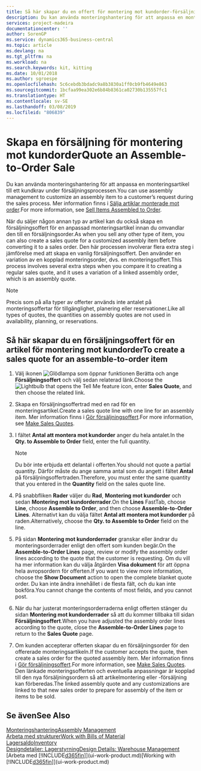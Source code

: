 ```yaml
---
title: Så här skapar du en offert för montering mot kundorder-försäljning | Microsoft Docs
description: Du kan använda monteringshantering för att anpassa en monteringsartikel till ett kundkrav under försäljningsprocessen.
services: project-madeira
documentationcenter: ''
author: SorenGP
ms.service: dynamics365-business-central
ms.topic: article
ms.devlang: na
ms.tgt_pltfrm: na
ms.workload: na
ms.search.keywords: kit, kitting
ms.date: 10/01/2018
ms.author: sgroespe
ms.openlocfilehash: 5c6cebdb3bdadc9a8b3830a1ff0cb9fb4649e863
ms.sourcegitcommit: 1bcfaa99ea302e6b84b8361ca02730b135557fc1
ms.translationtype: HT
ms.contentlocale: sv-SE
ms.lasthandoff: 03/08/2019
ms.locfileid: "806839"
---
```

# <a name="quote-an-assemble-to-order-sale"></a><span data-ttu-id="d48fe-103">Skapa en försäljning för montering mot kundorder</span><span class="sxs-lookup"><span data-stu-id="d48fe-103">Quote an Assemble-to-Order Sale</span></span>
<span data-ttu-id="d48fe-104">Du kan använda monteringshantering för att anpassa en monteringsartikel till ett kundkrav under försäljningsprocessen.</span><span class="sxs-lookup"><span data-stu-id="d48fe-104">You can use assembly management to customize an assembly item to a customer’s request during the sales process.</span></span> <span data-ttu-id="d48fe-105">Mer information finns i [Sälja artiklar monterade mot order](assembly-how-to-sell-items-assembled-to-order.md).</span><span class="sxs-lookup"><span data-stu-id="d48fe-105">For more information, see [Sell Items Assembled to Order](assembly-how-to-sell-items-assembled-to-order.md).</span></span>  

<span data-ttu-id="d48fe-106">När du säljer någon annan typ av artikel kan du också skapa en försäljningsoffert för en anpassad monteringsartikel innan du omvandlar den till en försäljningsorder.</span><span class="sxs-lookup"><span data-stu-id="d48fe-106">As when you sell any other type of item, you can also create a sales quote for a customized assembly item before converting it to a sales order.</span></span> <span data-ttu-id="d48fe-107">Den här processen involverar flera extra steg i jämförelse med att skapa en vanlig försäljningsoffert. Den använder en variation av en kopplad monteringsorder, dvs. en monteringsoffert.</span><span class="sxs-lookup"><span data-stu-id="d48fe-107">This process involves several extra steps when you compare it to creating a regular sales quote, and it uses a variation of a linked assembly order, which is an assembly quote.</span></span>

> [!NOTE]  
>  <span data-ttu-id="d48fe-108">Precis som på alla typer av offerter används inte antalet på monteringsoffertar för tillgänglighet, planering eller reservationer.</span><span class="sxs-lookup"><span data-stu-id="d48fe-108">Like all types of quotes, the quantities on assembly quotes are not used in availability, planning, or reservations.</span></span>  

## <a name="to-create-a-sales-quote-for-an-assemble-to-order-item"></a><span data-ttu-id="d48fe-109">Så här skapar du en försäljningsoffert för en artikel för montering mot kundorder</span><span class="sxs-lookup"><span data-stu-id="d48fe-109">To create a sales quote for an assemble-to-order item</span></span>  
1.  <span data-ttu-id="d48fe-110">Välj ikonen ![Glödlampa som öppnar funktionen Berätta](media/ui-search/search_small.png "Berätta vad du vill göra") och ange **Försäljningsoffert** och välj sedan relaterad länk.</span><span class="sxs-lookup"><span data-stu-id="d48fe-110">Choose the ![Lightbulb that opens the Tell Me feature](media/ui-search/search_small.png "Tell me what you want to do") icon, enter **Sales Quote**, and then choose the related link.</span></span>  
2.  <span data-ttu-id="d48fe-111">Skapa en försäljningsoffertrad med en rad för en monteringsartikel.</span><span class="sxs-lookup"><span data-stu-id="d48fe-111">Create a sales quote line with one line for an assembly item.</span></span> <span data-ttu-id="d48fe-112">Mer information finns i [Gör försäljningsoffert](sales-how-make-offers.md).</span><span class="sxs-lookup"><span data-stu-id="d48fe-112">For more information, see [Make Sales Quotes](sales-how-make-offers.md).</span></span>  
3.  <span data-ttu-id="d48fe-113">I fältet **Antal att montera mot kundorder** anger du hela antalet.</span><span class="sxs-lookup"><span data-stu-id="d48fe-113">In the **Qty. to Assemble to Order** field, enter the full quantity.</span></span>

    > [!NOTE]  
    >  <span data-ttu-id="d48fe-114">Du bör inte erbjuda ett delantal i offerten.</span><span class="sxs-lookup"><span data-stu-id="d48fe-114">You should not quote a partial quantity.</span></span> <span data-ttu-id="d48fe-115">Därför måste du ange samma antal som du angett i fältet **Antal** på försäljningsoffertraden.</span><span class="sxs-lookup"><span data-stu-id="d48fe-115">Therefore, you must enter the same quantity that you entered in the **Quantity** field on the sales quote line.</span></span>  

4.  <span data-ttu-id="d48fe-116">På snabbfliken **Rader** väljer du **Rad**, **Montering mot kundorder** och sedan **Montering mot kundorderrader**.</span><span class="sxs-lookup"><span data-stu-id="d48fe-116">On the **Lines** FastTab, choose **Line**, choose **Assemble to Order**, and then choose **Assemble-to-Order Lines**.</span></span> <span data-ttu-id="d48fe-117">Alternativt kan du välja fältet **Antal att montera mot kundorder** på raden.</span><span class="sxs-lookup"><span data-stu-id="d48fe-117">Alternatively, choose the **Qty. to Assemble to Order** field on the line.</span></span>  
5.  <span data-ttu-id="d48fe-118">På sidan **Montering mot kundorderrader** granskar eller ändrar du monteringsorderrader enligt den offert som kunden begär.</span><span class="sxs-lookup"><span data-stu-id="d48fe-118">On the **Assemble-to-Order Lines** page, review or modify the assembly order lines according to the quote that the customer is requesting.</span></span> <span data-ttu-id="d48fe-119">Om du vill ha mer information kan du välja åtgärden **Visa dokument** för att öppna hela avropsordern för offerten.</span><span class="sxs-lookup"><span data-stu-id="d48fe-119">If you want to view more information, choose the **Show Document** action to open the complete blanket quote order.</span></span> <span data-ttu-id="d48fe-120">Du kan inte ändra innehållet i de flesta fält, och du kan inte bokföra.</span><span class="sxs-lookup"><span data-stu-id="d48fe-120">You cannot change the contents of most fields, and you cannot post.</span></span>  
6.  <span data-ttu-id="d48fe-121">När du har justerat monteringsorderraderna enligt offerten stänger du sidan **Montering mot kundorderrader** så att du kommer tillbaka till sidan **Försäljningsoffert**.</span><span class="sxs-lookup"><span data-stu-id="d48fe-121">When you have adjusted the assembly order lines according to the quote, close the **Assemble-to-Order Lines** page to return to the **Sales Quote** page.</span></span>  
7.  <span data-ttu-id="d48fe-122">Om kunden accepterar offerten skapar du en försäljningsorder för den offererade monteringsartikeln.</span><span class="sxs-lookup"><span data-stu-id="d48fe-122">If the customer accepts the quote, then create a sales order for the quoted assembly item.</span></span> <span data-ttu-id="d48fe-123">Mer information finns i [Gör försäljningsoffert](sales-how-make-offers.md).</span><span class="sxs-lookup"><span data-stu-id="d48fe-123">For more information, see [Make Sales Quotes](sales-how-make-offers.md).</span></span> <span data-ttu-id="d48fe-124">Den länkade monteringsofferten och eventuella anpassningar är kopplad till den nya försäljningsordern så att artikelmontering eller -försäljning kan förberedas.</span><span class="sxs-lookup"><span data-stu-id="d48fe-124">The linked assembly quote and any customizations are linked to that new sales order to prepare for assembly of the item or items to be sold.</span></span>  

## <a name="see-also"></a><span data-ttu-id="d48fe-125">Se även</span><span class="sxs-lookup"><span data-stu-id="d48fe-125">See Also</span></span>  
[<span data-ttu-id="d48fe-126">Monteringshantering</span><span class="sxs-lookup"><span data-stu-id="d48fe-126">Assembly Management</span></span>](assembly-assemble-items.md)  
[<span data-ttu-id="d48fe-127">Arbeta med strukturer</span><span class="sxs-lookup"><span data-stu-id="d48fe-127">Work with Bills of Material</span></span>](inventory-how-work-BOMs.md)  
[<span data-ttu-id="d48fe-128">Lagersaldo</span><span class="sxs-lookup"><span data-stu-id="d48fe-128">Inventory</span></span>](inventory-manage-inventory.md)  
[<span data-ttu-id="d48fe-129">Designdetaljer: Lagerstyrning</span><span class="sxs-lookup"><span data-stu-id="d48fe-129">Design Details: Warehouse Management</span></span>](design-details-warehouse-management.md)  
<span data-ttu-id="d48fe-130">[Arbeta med [!INCLUDE[d365fin](includes/d365fin_md.md)]](ui-work-product.md)</span><span class="sxs-lookup"><span data-stu-id="d48fe-130">[Working with [!INCLUDE[d365fin](includes/d365fin_md.md)]](ui-work-product.md)</span></span>
